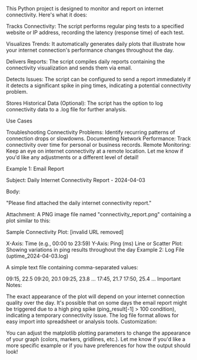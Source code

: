 This Python project is designed to monitor and report on internet connectivity. Here's what it does:

Tracks Connectivity:  The script performs regular ping tests to a specified website or IP address, recording the latency (response time) of each test.

Visualizes Trends: It automatically generates daily plots that illustrate how your internet connection's performance changes throughout the day.

Delivers Reports: The script compiles daily reports containing the connectivity visualization and sends them via email.

Detects Issues: The script can be configured to send a report immediately if it detects a significant spike in ping times, indicating a potential connectivity problem.

Stores Historical Data (Optional): The script has the option to log connectivity data to a .log file for further analysis.

Use Cases

Troubleshooting Connectivity Problems: Identify recurring patterns of connection drops or slowdowns.
Documenting Network Performance: Track connectivity over time for personal or business records.
Remote Monitoring: Keep an eye on internet connectivity at a remote location.
Let me know if you'd like any adjustments or a different level of detail!

Example 1: Email Report

Subject: Daily Internet Connectivity Report - 2024-04-03

Body:

"Please find attached the daily internet connectivity report."

Attachment: A PNG image file named "connectivity_report.png" containing a plot similar to this:

Sample Connectivity Plot: [invalid URL removed]

X-Axis: Time (e.g., 00:00 to 23:59)
Y-Axis: Ping (ms)
Line or Scatter Plot: Showing variations in ping results throughout the day
Example 2: Log File (uptime_2024-04-03.log)

A simple text file containing comma-separated values:

09:15, 22.5
09:20, 20.1
09:25, 23.8
...
17:45, 21.7 
17:50, 25.4
...
Important Notes:

The exact appearance of the plot will depend on your internet connection quality over the day.
It's possible that on some days the email report might be triggered due to a high ping spike (ping_result[-1] > 100 condition), indicating a temporary connectivity issue.
The log file format allows for easy import into spreadsheet or analysis tools.
Customization:

You can adjust the matplotlib plotting parameters to change the appearance of your graph (colors, markers, gridlines, etc.).
Let me know if you'd like a more specific example or if you have preferences for how the output should look!

